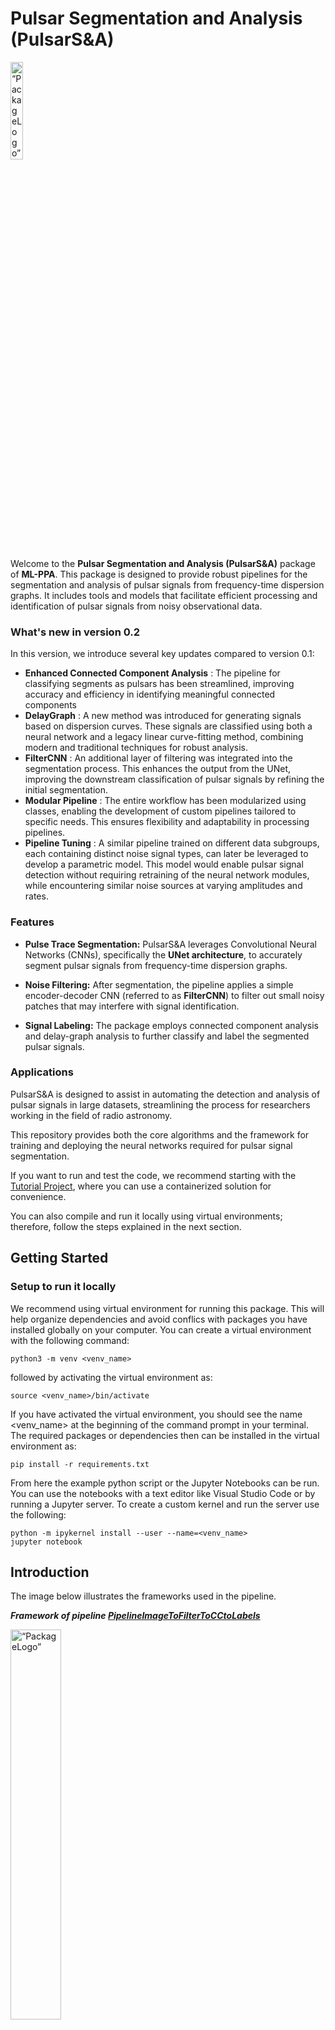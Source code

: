 # Pulsar Segmentation and Analysis (PulsarS&A)

<img src="docs/graphics_folder/logo.png" alt= “PackageLogo” width=20% height=20%>

Welcome to the **Pulsar Segmentation and Analysis (PulsarS&A)** package of **ML-PPA**. This package is designed to provide robust pipelines for the segmentation and analysis of pulsar signals from frequency-time dispersion graphs. It includes tools and models that facilitate efficient processing and identification of pulsar signals from noisy observational data.

### What's new in version 0.2

In this version, we introduce several key updates compared to version 0.1:

- **Enhanced Connected Component Analysis** : The pipeline for classifying segments as pulsars has been streamlined, improving accuracy and efficiency in identifying meaningful connected components
- **DelayGraph** : A new method was introduced for generating signals based on dispersion curves. These signals are classified using both a neural network and a legacy linear curve-fitting method, combining modern and traditional techniques for robust analysis.
- **FilterCNN** : An additional layer of filtering was integrated into the segmentation process. This enhances the output from the UNet, improving the downstream classification of pulsar signals by refining the initial segmentation.
- **Modular Pipeline** : The entire workflow has been modularized using classes, enabling the development of custom pipelines tailored to specific needs. This ensures flexibility and adaptability in processing pipelines.
- **Pipeline Tuning** :  A similar pipeline trained on different data subgroups, each containing distinct noise signal types, can later be leveraged to develop a parametric model. This model would enable pulsar signal detection without requiring retraining of the neural network modules, while encountering similar noise sources at varying amplitudes and rates.

### Features

- **Pulse Trace Segmentation:** PulsarS&A leverages Convolutional Neural Networks (CNNs), specifically the **UNet architecture**, to accurately segment pulsar signals from frequency-time dispersion graphs.
  
- **Noise Filtering:** After segmentation, the pipeline applies a simple encoder-decoder CNN (referred to as **FilterCNN**) to filter out small noisy patches that may interfere with signal identification.

- **Signal Labeling:** The package employs connected component analysis and delay-graph analysis to further classify and label the segmented pulsar signals.

### Applications

PulsarS&A is designed to assist in automating the detection and analysis of pulsar signals in large datasets, streamlining the process for researchers working in the field of radio astronomy.

This repository provides both the core algorithms and the framework for training and deploying the neural networks required for pulsar signal segmentation.

If you want to run and test the code, we recommend starting with the  [Tutorial Project](https://gitlab.com/ml-ppa/tutorial_project), where you can use a containerized solution for convenience. 

You can also compile and run it locally using virtual environments; therefore, follow the steps explained in the next section. 

## Getting Started
### Setup to run it locally
We recommend using virtual environment for running this package. This will help organize dependencies and avoid conflics with packages you have installed globally on your computer. You can create a virtual environment with the following command:

```
python3 -m venv <venv_name>
``` 
followed by activating the virtual environment as:
```
source <venv_name>/bin/activate
```
If you have activated the virtual environment, you should see the name <venv_name> at the beginning of the command prompt in your terminal. The required packages or dependencies then can be installed in the virtual environment as:
```
pip install -r requirements.txt
```
From here the example python script or the Jupyter Notebooks can be run. You can use the notebooks with a text editor like Visual Studio Code or by running a Jupyter server. To create a custom kernel and run the server use the following:
```
python -m ipykernel install --user --name=<venv_name>
jupyter notebook
```
## Introduction
The image below illustrates the frameworks  used in the pipeline.

***Framework of pipeline [PipelineImageToFilterToCCtoLabels](src/pulsar_analysis/pipeline_methods.py#L1176)***

<img src="docs/graphics_folder/PipelineImageToFilterToCCtoLabels.png" alt= “PackageLogo” width=40% height=40%>

Here are the list of modules used to perform different steps in the pipeline:
- ***Loaders:*** Data loaders+converters **(a)** from PulsarDT payload files: [PrepareFreqTimeImage](src/pulsar_analysis/preprocessing.py#L140), 
[LabelReader](src/pulsar_analysis/pipeline_methods.py#L76) 
- ***Datasets:*** Data sets for training, testing, visulalization **(b)**, **(c)** : [ImageDataset](src/pulsar_analysis/pipeline_methods.py#L107), [ImageToMaskDataset](src/pulsar_analysis/train_neural_network_model.py#L150), [InMaskToMaskDataset](src/pulsar_analysis/train_neural_network_model.py#L238), [LabelDataSet](src/pulsar_analysis/pipeline_methods.py#L149)
- ***Trainers*** Trainer modules **(d)**, **(e)**  to train CNNs **(f)** and **(g)** for segmentation and filtering [TrainImageToMaskNetworkModel](src/pulsar_analysis/train_neural_network_model.py#L331)
- ***Labellers:*** Legacy vision tools **(h)** to label segments into different signal source types ***(Pulsar, NBRFI, BBRFI)***  [ConnectedComponents](src/pulsar_analysis/postprocessing.py#L247)

The filtering step **(c)**, **(e)**, **(g)** can be skipped if the segmentation is satisfactory using another ***Framework [PipelineImageToCCtoLabels](src/pulsar_analysis/pipeline_methods.py#L844)***

***Framework of pipeline [PipelineImageToFilterDelGraphtoIsPulsar](src/pulsar_analysis/pipeline_methods.py#L1176)***

<img src="docs/graphics_folder/pipeline_delay_graph.png" alt= “PackageLogo” width=40% height=40%>

Compared to the previous pipeline [PipelineImageToFilterToCCtoLabels](src/pulsar_analysis/pipeline_methods.py#L1176), where **(h)** was a connected component anaylsis, in this framework [PipelineImageToFilterDelGraphtoIsPulsar](src/pulsar_analysis/pipeline_methods.py#L512) a different approach is used to identify pulsar signals as illustrated in the graphics above **(a)** and **(b)**. 
- **(a)** illustrates a module [DelayGraph](src/pulsar_analysis/postprocessing.py#L11) to convert the segmented image into a 1D graph by adding the intensity along all the freq channels. So if pulsar signal is present, it gives a characteristic shape
- The characteristic shape is later classified by the 1D CNN **(b)** as pulse or non pulse. The neural network of this type can be trained using this module [TrainSignalToLabelModel](src/pulsar_analysis/train_neural_network_model.py#L563) and the dataset for training

***Visual Description of the framework modules***
- ***Primary Load engines:***
Load engines are modules designed to load payload files upon call (currently limited to specific file types but planned for expansion in future versions) generated by PulsarDT. These engines convert the payload files into dispersion graphs and extract other relevant information.

<img src="docs/graphics_folder/imagereader.png" alt= “ImageReader” width=30% height=30%>

<img src="docs/graphics_folder/labelreader.png" alt= “LabelReader” width=30% height=30%>

<img src="docs/graphics_folder/preparefreqtimeimage.png" alt= “PrepareFreqTimeImage” width=30% height=30%>

- ***Datasets:***
Datasets are used to create a memory map to data stored in disk/memory. In general, an instance of a dataset class (for instance dt) is initialized by taking a tag (to identify specific files stored in memory/disk), a directory path and an engine to load the files. Once initialized, the dataset instance allows you to access files or file-pairs using the __getitem__ attribute, like this: dt[idx].    

<img src="docs/graphics_folder/ImageDataSet.png" alt= “ImageDataSet” width=35% height=35%>

<img src="docs/graphics_folder/ImageToMaskDataSet.png" alt= “ImageToMaskDataSet” width=35% height=35%>

<img src="docs/graphics_folder/inmask2maskdataset.png" alt= “InMaskToMaskDataSet” width=35% height=35%>

<img src="docs/graphics_folder/labeldataset.png" alt= “LabelDataset” width=35% height=35%>

- ***Neural nets and their Trainers:*** 
Neural networks powered by pytorch (including 2D and 1D CNNs) are utilized at various stages of the framework to filter or segment signals from dispersion graphs. This is followed by additional filtering of the segmented signals and subsequent pulse identification. Three specific types of CNNs are used in the frameworks. In the current version for segmenting raw dispersion graphs, UNet is used to segment the signal followed by autoencoder type CNN referred to as FilterCNN to denoise the segmented signal. Later in the framework a encoder followed by fully connected layer is used to identify if pulsar is detected. Below are the example nets provided in this version for these specific tasks along with their corresponding trainer modules.

    - Segmentation CNN:  UNet
    - Filtering unnecessary segments: Autoencoder (we named it as FilterCNN)
    - Classifier: 1D CNN encoder - linear layers (we named it CNN1D)

<img src="docs/graphics_folder/unet.png" alt= “unet” width=45% height=45%>

<img src="docs/graphics_folder/filtercnn.png" alt= “filtercnn” width=45% height=45%>

<img src="docs/graphics_folder/cnn1d.png" alt= “cnn1d” width=45% height=45%>


- ***Pipeline Modules:*** 
Pipelines are responsible for the overall process of identifying pulsar signals from dispersion graphs. As mentioned earlier, this release includes two specific types of pipelines. 
    - PipelineImageToFilterToCCtoLabels: This pipeline employs connected component analysis to locate signal positions within the dispersion graphs. Another twin pipeline is provided without the filtering network as PipelineImageToCCtoLabels
    - PipelineImageToFilterDelGraphtoIsPulsar: This pipeline compresses the 2D dispersion graph into a 1D representation, called a DelayGraph. A 1D CNN is then used to identify the presence of a pulsar signal. Another twin pipeline is provided without the filtering network as PipelineImageToDelGraphtoIsPulsar

<img src="docs/graphics_folder/pipelineimagetofiltertocctolabelsmodule.png" alt= “pipelineimagetofiltertoCCtolabelsmodule” width=45% height=45%> 

<img src="docs/graphics_folder/pipelineimagetofilterdelgraphtoIspulsarmodule.png" alt= “pipelineimagetofilterdelgraphtoIspulsarmodule” width=45% height=45%> 

An intermediate pipeline module is provided to convert dispersion images into segmented mask images, which are then used in the training process of FilterCNN.
    - PipelineImageToMask: Converts dispersion graphs to segmented signal images

<img src="docs/graphics_folder/pipelineimagetomask.png" alt= “pipelineimagetomask” width=35% height=35%> 
    
- ***Tuner:***
A pipeline or neural network tuner is used to integrate similar neural network modules trained on different datasets. For example, a telescope in Africa may experience a distinct type of noise compared to one in Australia. If a new telescope is installed between these locations, it would hypothetically be exposed to noise characteristics from both regions. By parameterizing the neural networks trained in different locations, a new mixed pipeline or neural network module can be developed to detect pulsar signals without requiring additional training. This approach can also be applied to mitigate specific electronic noise caused by different hardware at the same location, ensuring more robust signal detection. The potential applications of this idea are manifold, spanning various fields that require adaptive noise filtering and signal enhancement.

<img src="docs/graphics_folder/pipeline_tuning_graphical_abstract.png" alt= “pipelinetuninggraphicalabstract” width=35% height=35%>

here is the visulaization of the module:

<img src="docs/graphics_folder/tuner.png" alt= “tuner” width=35% height=35%>

Please refer to this notebook for implementation [tune_pipelines.ipynb](./examples/tune_pipelines.ipynb)

To show the overall implementation of the pipeline use the example notebook [pipeline_pulsar_segmentation_and_analyze.ipynb](./examples/pipeline_pulsar_segmentation_and_analyze.ipynb)

## Implementation
This package is implemented in the ML-PPA pipeline as follows:
1. Synthetic data generation using PulsarDT.     
2. Model training (UNet, FilterCNN, CNN1D)
3. Test on real data

#### Synthetic data generation
(Please refer to ML-PPA/PulsarDT for details)

#### Model training
*_**NOTE**: Only important code blocks are illustrated below. Please do the necessary imports before running the code snippets_*  

**Step 1**: Load trainable data set
```python
from src import ImageToMaskDataset,InMaskToMaskDataset,SignalToLabelDataset
image_mask_train_dataset = ImageToMaskDataset(
                        image_tag = image_tag,
                        mask_tag= mask_tag,
                        image_directory = image_directory,
                        mask_directory = mask_directory,
                        image_engine=image_preprocessing_engine,
                        mask_engine=mask_preprocessing_engine
                        )
inmask_mask_train_dataset = InMaskToMaskDataset(
                        image_tag = image_tag,
                        mask_tag= mask_tag,
                        image_directory = image_directory,
                        mask_directory = mask_directory,
                        mask_maker_engine=mask_maker_engine,
                        image_engine=image_preprocessing_engine,
                        mask_engine=mask_preprocessing_engine
                        )

signal_label_train_dataset = SignalToLabelDataset(mask_tag=mask_tag,
                                            mask_directory=mask_directory,
                                            mask_engine=mask_preprocessing_engine,
                                            )
```
Below is an example of an image and mask pair:  

<img src="docs/graphics_folder/image_mask_pair_p2.png" alt= “ImageMaskPair” width=30% height=30%> 

**Step 2**: Initialize trainers and train 

```python
from src import TrainSignalToLabelModel,SignalToLabelDataset

store_trained_model_image2mask_at = './syn_data/model/trained_Unet_test_v0.pt'
image2mask_network_trainer = TrainImageToMaskNetworkModel(
                                model=UNet(),
                                num_epochs=10,
                                store_trained_model_at=store_trained_model_image2mask_at, #: Define path to store model params
                                loss_criterion = WeightedBCELoss(pos_weight=3,neg_weight=1)                                
                                )

store_trained_model_inmask2mask_at = './syn_data/model/trained_FilterCNN_test_v0.pt'
inmask2mask_network_trainer = TrainImageToMaskNetworkModel(
                                model= FilterCNN(),
                                num_epochs=3,
                                store_trained_model_at=store_trained_model_inmask2mask_at, #: Define path to store model params
                                loss_criterion = WeightedBCELoss(pos_weight=1,neg_weight=1)                               
                                )

store_trained_model_signal2label_at: str = './syn_data/model/trained_CNN1D_test_v0.pt'
signal2label_network_trainer = TrainSignalToLabelModel(
                                model=CNN1D(),
                                num_epochs=20,
                                loss_criterion=WeightedBCELoss(pos_weight=1,neg_weight=1),
                                store_trained_model_at=store_trained_model_signal2label_at, #: Define path to store model params                                                               
                                )
image2mask_network_trainer(image_mask_pairset=image_mask_train_dataset)
inmask2mask_network_trainer(image_mask_pairset=inmask_mask_train_dataset)
signal2label_network_trainer(signal_label_pairset=signal_label_train_dataset)
```


**Step 3**: Load trained networks to pipelines and test the result

```python
from src import PipelineImageToFilterDelGraphtoIsPulsar,PipelineImageToFilterToCCtoLabels
ppl1f = PipelineImageToFilterDelGraphtoIsPulsar(image_to_mask_network=UNet(),
                                        trained_image_to_mask_network_path=store_trained_model_image2mask_at,
                                        mask_filter_network=FilterCNN(),
                                        trained_mask_filter_network_path=store_trained_model_inmask2mask_at,
                                        signal_to_label_network=CNN1D(),
                                        trained_signal_to_label_network=store_trained_model_signal2label_at)

ppl2f = PipelineImageToFilterToCCtoLabels(image_to_mask_network=UNet(),
                                trained_image_to_mask_network_path=store_trained_model_image2mask_at,
                                mask_filter_network=FilterCNN(),
                                trained_mask_filter_network_path=store_trained_model_inmask2mask_at,
                                min_cc_size_threshold=5)

ppl1f.test_on_real_data_from_npy_files(image_data_set=data_subset[:,:,:],image_label_set=data_label_subset[:],plot_details=True,plot_randomly=True,batch_size=2)
ppl2f.test_on_real_data_from_npy_files(image_data_set=data_subset[:,:,:],image_label_set=data_label_subset[:],plot_randomly=True,batch_size=2)
```


Below is an example of an fake real pulsar segementation followed by labelling: 

<img src="docs/graphics_folder/pipeline_result.png" alt= “ImageMaskPair” width=50% height=50%>

*_**NOTE**: Here the segementation process is acheived using a very small training batch (size: 500) in the local machine. The process can be improved by having a large training batch size with wide range of pulse types. Also we are working on improving the UNet model for better results_*


## Authors and acknowledgment
**Authors**: Tanumoy Saha   
**Acknowledgment**: We would like to acknowledge PUNCH4NFDI and InterTwin consortium for the funding and the members of TA5 for their valuable support 

## License
Free to use GNU GENERAL PUBLIC LICENSE Version 3.

## Project status
Initial stage of development (Version: 0.2).

